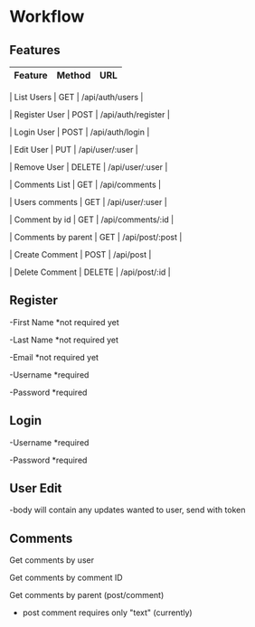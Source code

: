 # Workflow

## Features

| Feature | Method | URL |
| :------ | :----: | :-- |


<!-- todo REMOVE THIS FEATURE LATER -->

| List Users | GET | /api/auth/users |

| Register User | POST | /api/auth/register |

| Login User | POST | /api/auth/login |

| Edit User | PUT | /api/user/:user |

| Remove User | DELETE | /api/user/:user |

| Comments List | GET | /api/comments |

| Users comments | GET | /api/user/:user |

| Comment by id | GET | /api/comments/:id |

| Comments by parent | GET | /api/post/:post |

| Create Comment | POST | /api/post |

| Delete Comment | DELETE | /api/post/:id |

## Register

-First Name \*not required yet

-Last Name \*not required yet

-Email \*not required yet

-Username \*required

-Password \*required

## Login

-Username \*required

-Password \*required

## User Edit

-body will contain any updates wanted to user, send with token

## Comments

Get comments by user

Get comments by comment ID

Get comments by parent (post/comment)

- post comment requires only "text" (currently)
